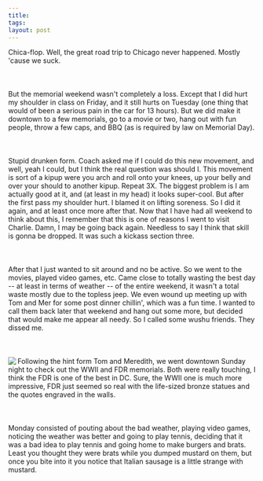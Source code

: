 ```yaml
---
title:  
tags: 
layout: post
---
```

Chica-flop.  Well, the great road trip to Chicago never happened.  Mostly 'cause we suck.<br /><br /><br /><br />But the memorial weekend wasn't completely a loss.  Except that I did hurt my shoulder in class on Friday, and it still hurts on Tuesday (one thing that would of been a serious pain in the car for 13 hours).  But we did make it downtown to a few memorials, go to a movie or two, hang out with fun people, throw a few caps, and BBQ (as is required by law on Memorial Day).   <br /><br /><br /><br />Stupid drunken form.  Coach asked me if I could do this new movement, and well, yeah I could, but I think the real question was should I.  This movement is sort of a kipup were you arch and roll onto your knees, up your belly and over your should to another kipup.  Repeat 3X.  The biggest problem is I am actually good at it, and (at least in my head) it looks super-cool. But after the first pass my shoulder hurt.  I blamed it on lifting soreness.  So I did it again, and at least once more after that.  Now that I have had all weekend to think about this, I remember that this is one of reasons I went to visit Charlie.  Damn, I may be going back again.  Needless to say I think that skill is gonna be dropped.  It was such a kickass section three.  <br /><br /><br /><br />After that I just wanted to sit around and no be active.  So we went to the movies, played  video games, etc.  Came close to totally wasting the best day -- at least in terms of weather -- of the entire weekend, it wasn't a total waste mostly due to the topless jeep.   We even wound up meeting up with Tom and Mer for some post dinner chillin', which was a fun time.  I wanted to call them back later that weekend and hang out some more, but decided that would make me appear all needy.  So I called some wushu friends.  They dissed me.  <br /><br /><br /><br /><img src="http://fuzzymonk.com/photos/blog/image/595/ww2.jpg" align="left">Following the hint form Tom and Meredith, we went downtown Sunday night to check out the WWII and FDR memorials.  Both were really touching, I think the FDR is one of the best in DC.  Sure, the WWII one is much more impressive, FDR just seemed so real with the life-sized bronze statues and the quotes engraved in the walls.  <br /><br /><br /><br />Monday consisted of pouting about the bad weather, playing video games, noticing the weather was better and going to play tennis, deciding that it was a bad idea to play tennis and going home to make burgers and brats.  Least you thought they were brats while you dumped mustard on them, but once you bite into it you notice that Italian sausage is a little strange with mustard. <br /><br />
